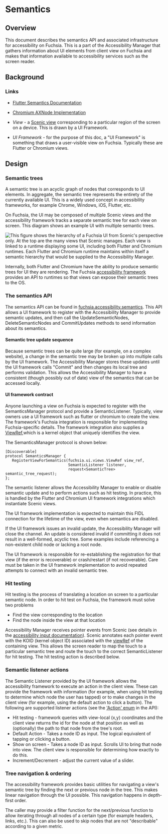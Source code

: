 # Semantics

## Overview

This document describes the semantics API and associated infrastructure for
accessibility on Fuchsia. This is a part of the Accessibility Manager that
gathers information about UI elements from client view on Fuchsia and makes that
information available to accessibility services such as the screen reader.

## Background

### Links

* [Flutter Semantics Documentation][flutter]
* [Chromium AXNode Implementation][chromium]

* _View_ - a [Scenic view][view] corresponding to a particular region of the
  screen on a device. This is drawn by a UI Framework.

* _UI Framework_ - for the purpose of this doc, a "UI Framework" is something
  that draws a user-visible view on Fuchsia. Typically these are Flutter or
  Chromium views.

## Design

### Semantic trees

A semantic tree is an acyclic graph of nodes that corresponds to UI elements. In
aggregate, the semantic tree represents the entirety of the currently available
UI. This is a widely used concept in accessibility frameworks, for example
Chrome, Windows, iOS, Flutter, etc.

On Fuchsia, the UI may be composed of multiple Scenic views and the
accessibility framework tracks a separate semantic tree for each view on
screen. This diagram shows an example UI with multiple semantic trees.

![This figure shows the hierarchy of a Fuchsia UI from Scenic's perspective only. At the top are the many views that Scenic manages. Each view is linked to a runtime displaying some UI, including both Flutter and Chromium runtimes. Each Flutter and Chromium runtime maintains within itself a semantic hierarchy that would be supplied to the Accessibility Manager.](scenic_semantics.png)

Internally, both Flutter and Chromium have the ability to produce semantic trees
for UI they are rendering. The Fuchsia [accessibility
framework](accessibility_framework.md) provides an API to runtimes so that views
can expose their semantic trees to the OS.

### The semantics API

The semantics API can be found in [fuchsia.accessibility.semantics][semantics].
This API allows a UI framework to register with the Accessibility Manager to
provide semantic updates, and then call the UpdateSemanticNodes,
DeleteSemanticNodes and CommitUpdates methods to send information about its
semantics.

#### Semantic tree update sequence

Because semantic trees can be quite large (for example, on a complex website), a
change in the semantic tree may be broken up into multiple calls by the UI
framework. The Accessibility Manager stores these updates until the UI framework
calls "Commit" and then changes its local tree and performs validation. This
allows the Accessibility Manager to have a consistent (though possibly out of
date) view of the semantics that can be accessed locally.

#### UI framework contract

Anyone launching a view on Fuchsia is expected to register with the
SemanticsManager protocol and provide a SemanticListener. Typically, view owners
use a UI framework such as flutter or chromium to create the view. The
framework's Fuchsia integration is responsible for implementing Fuchsia-specific
details. The framework integration also supplies a
[ViewRef][viewref],which is a kernel object
that uniquely identifies the view.

The SemanticsManager protocol is shown below:

```fidl
[Discoverable]
protocol SemanticsManager {
   RegisterViewForSemantics(fuchsia.ui.views.ViewRef view_ref,
                            SemanticListener listener,
                            request<SemanticTree> semantic_tree_request);
};
```

The semantic listener allows the Accessibility Manager to enable or disable
semantic update and to perform actions such as hit testing. In practice, this is
handled by the Flutter and Chromium UI framework integrations which instantiate
Scenic views.

The UI framework implementation is expected to maintain this FIDL connection for
the lifetime of the view, even when semantics are disabled.

If the UI framework issues an invalid update, the Accessibility Manager will
close the channel. An update is considered invalid if committing it does not
result in a well-formed, acyclic tree. Some examples include referencing a
non-existent child node or lacking a root node.

The UI framework is responsible for re-establishing the registration for that
view (if the error is recoverable) or crash/restart (if not recoverable). Care
must be taken in the UI framework implementation to avoid repeated attempts to
connect with an invalid semantic tree.

### Hit testing

Hit testing is the process of translating a location on screen to a particular
semantic node. In order to hit test on Fuchsia, the framework must solve two
problems

* Find the view corresponding to the location
* Find the node inside the view at that location

Accessibility Manager receives pointer events from Scenic (see details in the
[accessibility input documentation][a11yinput]). Scenic annotates each pointer
event with the KOID (kernel object ID) associated with the [viewRef][viewref] of
the containing view. This allows the screen reader to map the touch to a
particular semantic tree and route the touch to the correct SemanticListener for
hit testing. The hit testing action is described below.

### Semantic listener actions

The Semantic Listener provided by the UI framework allows the accessibility
framework to execute an action in the client view. These can provide the
framework with information (for example, when using hit testing to determine
which node the user has tapped) or to make changes in the client view (for
example, using the default action to click a button). The following are
supported listener actions (see the ['Action'
enum][node] in the API):

* Hit testing - framework queries with view-local (x,y) coordinates and the
  client view returns the id for the node at that position as well as
  (optionally) the path to that node from the tree's root.
* Default Action - Takes a node ID as input. The logical equivalent of tapping
  or clicking a button.
* Show on screen - Takes a node ID as input. Scrolls UI to bring that
  node into view. The client view is responsible for determining how exactly to
  do this.
* Increment/Decrement - adjust the current value of a slider.

### Tree navigation & ordering

The accessibility framework provides basic utilities for navigating a view's
semantic tree by finding the next or previous node in the tree. This makes
linear navigation through the UI possible. This navigation happens in
depth-first order.

The caller may provide a filter function for the next/previous function to allow
iterating through all nodes of a certain type (for example headers, links,
etc.). This can also be used to skip nodes that are not "describable" according
to a given metric.


[flutter]: https://api.flutter.dev/flutter/widgets/Semantics-class.html
[chromium]: https://source.chromium.org/chromium/chromium/src/+/master:ui/accessibility/ax_node_data.h
[view]: /docs/development/graphics/scenic/concepts/view_ref.md
[a11yinput]: https://bugs.fuchsia.dev/p/fuchsia/issues/detail?id=78638
[viewref]: https://cs.opensource.google/fuchsia/fuchsia/+/main:sdk/fidl/fuchsia.ui.views/view_ref.fidl
[node]: https://cs.opensource.google/fuchsia/fuchsia/+/main:sdk/fidl/fuchsia.accessibility.semantics/node.fidl
[semantics]: https://cs.opensource.google/fuchsia/fuchsia/+/main:sdk/fidl/fuchsia.accessibility.semantics/semantics_manager.fidl
